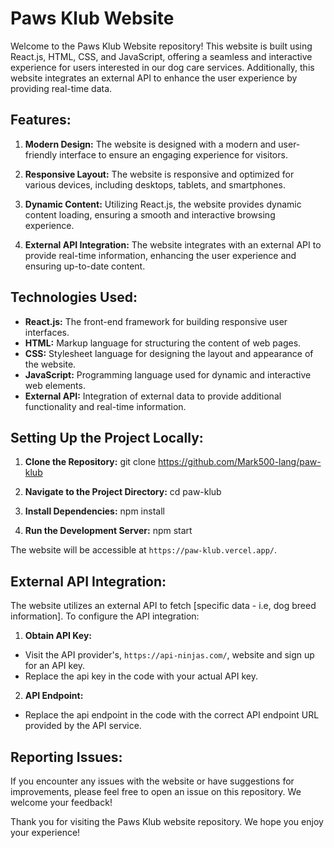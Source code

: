 # Paws Klub Website

Welcome to the Paws Klub Website repository! This website is built using React.js, HTML, CSS, and JavaScript, offering a seamless and interactive experience for users interested in our dog care services. Additionally, this website integrates an external API to enhance the user experience by providing real-time data.

## Features:

1. **Modern Design:** The website is designed with a modern and user-friendly interface to ensure an engaging experience for visitors.

2. **Responsive Layout:** The website is responsive and optimized for various devices, including desktops, tablets, and smartphones.

3. **Dynamic Content:** Utilizing React.js, the website provides dynamic content loading, ensuring a smooth and interactive browsing experience.

4. **External API Integration:** The website integrates with an external API to provide real-time information, enhancing the user experience and ensuring up-to-date content.

## Technologies Used:

- **React.js:** The front-end framework for building responsive user interfaces.
- **HTML:** Markup language for structuring the content of web pages.
- **CSS:** Stylesheet language for designing the layout and appearance of the website.
- **JavaScript:** Programming language used for dynamic and interactive web elements.
- **External API:** Integration of external data to provide additional functionality and real-time information.

## Setting Up the Project Locally:

1. **Clone the Repository:**
git clone <https://github.com/Mark500-lang/paw-klub>

2. **Navigate to the Project Directory:**
cd paw-klub

3. **Install Dependencies:**
npm install

4. **Run the Development Server:**
npm start

The website will be accessible at `https://paw-klub.vercel.app/`.

## External API Integration:

The website utilizes an external API to fetch [specific data - i.e, dog breed information]. To configure the API integration:

1. **Obtain API Key:**
- Visit the API provider's, `https://api-ninjas.com/`, website and sign up for an API key.
- Replace the api key in the code with your actual API key.

2. **API Endpoint:**
- Replace the api endpoint in the code with the correct API endpoint URL provided by the API service.


## Reporting Issues:

If you encounter any issues with the website or have suggestions for improvements, please feel free to open an issue on this repository. We welcome your feedback!

Thank you for visiting the Paws Klub website repository. We hope you enjoy your experience!

